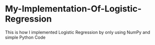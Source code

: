 # My-Implementation-Of-Logistic-Regression
This is how I implemented Logistic Regression by only using NumPy and simple Python Code 
